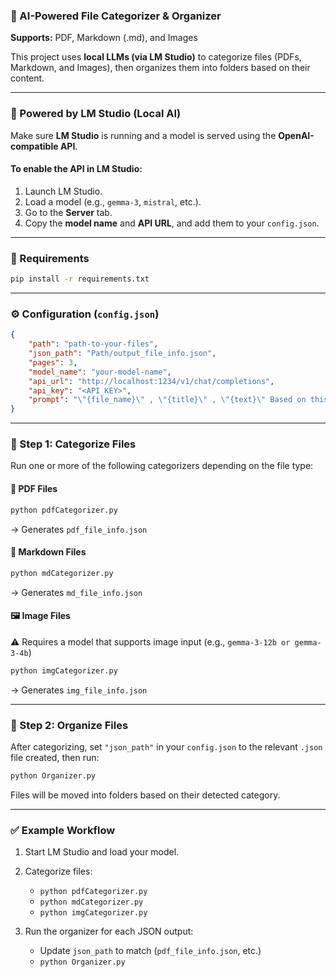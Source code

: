 ### 📂 AI-Powered File Categorizer & Organizer

**Supports:** PDF, Markdown (.md), and Images 

This project uses **local LLMs (via LM Studio)** to categorize files (PDFs, Markdown, and Images), then organizes them into folders based on their content.

---

### 🧠 Powered by LM Studio (Local AI)

Make sure **LM Studio** is running and a model is served using the **OpenAI-compatible API**.

#### To enable the API in LM Studio:

1. Launch LM Studio.
2. Load a model (e.g., `gemma-3`, `mistral`, etc.).
3. Go to the **Server** tab.
4. Copy the **model name** and **API URL**, and add them to your `config.json`.

---

### 🔧 Requirements

```bash
pip install -r requirements.txt
```

---

### ⚙️ Configuration (`config.json`)

```json
{
    "path": "path-to-your-files",
    "json_path": "Path/output_file_info.json",
    "pages": 3,
    "model_name": "your-model-name",
    "api_url": "http://localhost:1234/v1/chat/completions",
    "api_key": "<API_KEY>",
    "prompt": "\"{file_name}\" , \"{title}\" , \"{text}\" Based on this information, determine the category for this document. It should be a single word in English. Example: Engineering, Computer etc."
}
```

---

### 📁 Step 1: Categorize Files

Run one or more of the following categorizers depending on the file type:

#### 📄 PDF Files

```bash
python pdfCategorizer.py
```

→ Generates `pdf_file_info.json`

#### 📝 Markdown Files

```bash
python mdCategorizer.py
```

→ Generates `md_file_info.json`

#### 🖼️ Image Files

⚠️ Requires a model that supports image input (e.g., `gemma-3-12b or gemma-3-4b`)

```bash
python imgCategorizer.py
```

→ Generates `img_file_info.json`

---

### 📂 Step 2: Organize Files

After categorizing, set `"json_path"` in your `config.json` to the relevant `.json` file created, then run:

```bash
python Organizer.py
```

Files will be moved into folders based on their detected category.

---

### ✅ Example Workflow

1. Start LM Studio and load your model.
2. Categorize files:

   * `python pdfCategorizer.py`
   * `python mdCategorizer.py`
   * `python imgCategorizer.py`
3. Run the organizer for each JSON output:

   * Update `json_path` to match (`pdf_file_info.json`, etc.)
   * `python Organizer.py`

